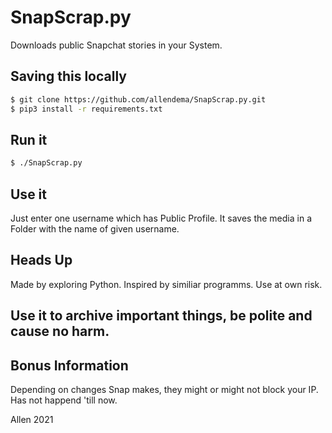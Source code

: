 # SnapScrap.py
Downloads public Snapchat stories in your System.

## Saving this locally
```bash
$ git clone https://github.com/allendema/SnapScrap.py.git
$ pip3 install -r requirements.txt
```

## Run it
```bash
$ ./SnapScrap.py
```
## Use it
Just enter one username which has Public Profile.
It saves the media in a Folder with the name of given username. 
## Heads Up
Made by exploring Python. Inspired by similiar programms. Use at own risk.

## Use it to archive important things, be polite and cause no harm.

## Bonus Information
Depending on changes Snap makes, they might or might not block your IP.
Has not happend 'till now.


Allen 2021
